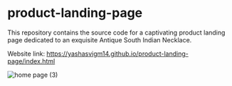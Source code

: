 # product-landing-page

 This repository contains the source code for a captivating product landing page dedicated to an exquisite Antique South Indian Necklace.

Website link: https://yashasvigm14.github.io/product-landing-page/index.html




![home page (3)](https://github.com/Yashasvigm14/product-landing-page/assets/132649643/60914016-3b8f-4fd2-9fc4-3c6fe8e534b2)

